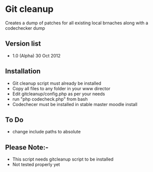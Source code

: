 Git cleanup
=============

Creates a dump of patches for all existing local brnaches along with a codechecker dump

Version list
--------------
* 1.0 (Alpha) 30 Oct 2012

Installation
-----------------
* Git cleanup script must already be installed
* Copy all files to any folder in your www director
* Edit gitcleanup/config.php as per your needs
* run "php codecheck.php" from bash
* Codechecer must be installed in stable master moodle install

To Do
-----------------
* change include paths to absolute

Please Note:-
----------------
* This script needs gitcleanup script to be installed
* Not tested properly yet

